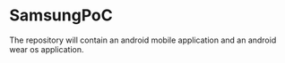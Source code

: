 # SamsungPoC
The repository will contain an android mobile application and an android wear os application. 
